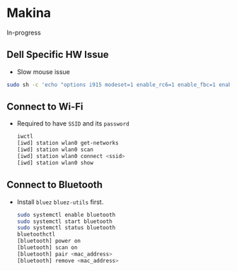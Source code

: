 # Makina
In-progress


## Dell Specific HW Issue
* Slow mouse issue
```bash
sudo sh -c 'echo "options i915 modeset=1 enable_rc6=1 enable_fbc=1 enable_guc_loading=1 enable_guc_submission=1 enable_huc=1 enable_psr=1 disable_power_well=0" > /etc/modprobe.d/i915.conf'
```

## Connect to Wi-Fi
* Required to have ```SSID``` and its ```password```
    ```bash
    iwctl
    [iwd] station wlan0 get-networks
    [iwd] station wlan0 scan
    [iwd] station wlan0 connect <ssid>
    [iwd] station wlan0 show
    ```

## Connect to Bluetooth
* Install ```bluez``` ```bluez-utils``` first.
    ```bash
    sudo systemctl enable bluetooth 
    sudo systemctl start bluetooth 
    sudo systemctl status bluetooth 
    bluetoothctl
    [bluetooth] power on
    [bluetooth] scan on
    [bluetooth] pair <mac_address>
    [bluetooth] remove <mac_address>
    ```